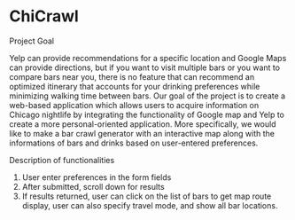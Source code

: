# ChiCrawl
Project Goal

Yelp can provide recommendations for a specific location and Google Maps can provide directions, but if you want to visit multiple 
bars or you want to compare bars near you, there is no feature that can recommend an optimized itinerary that accounts for your drinking 
preferences while minimizing walking time between bars. Our goal of the project is to create a web-based application which allows users 
to acquire information on Chicago nightlife by integrating the functionality of Google map and Yelp to create a more personal-oriented
application. More specifically, we would like to make a bar crawl generator with an interactive map along with the informations of bars 
and drinks based on user-entered preferences.

Description of functionalities

1. User enter preferences in the form fields
2. After submitted, scroll down for results
3. If results returned, user can click on the list of bars to get map route display, user can also specify travel mode, and show all bar locations.



